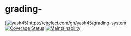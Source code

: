 # grading-
[![yash45](https://circleci.com/gh/yash45/grading-system.svg?style=svg)]https://circleci.com/gh/yash45/grading-system
[![Coverage Status](https://coveralls.io/repos/github/yash45/grading-system/badge.svg?branch=master)](https://coveralls.io/github/yash45/grading-system?branch=master)
[![Maintainability](https://api.codeclimate.com/v1/badges/067f40ba77c2fbb27887/maintainability)](https://codeclimate.com/github/yash45/grading-system/maintainability)